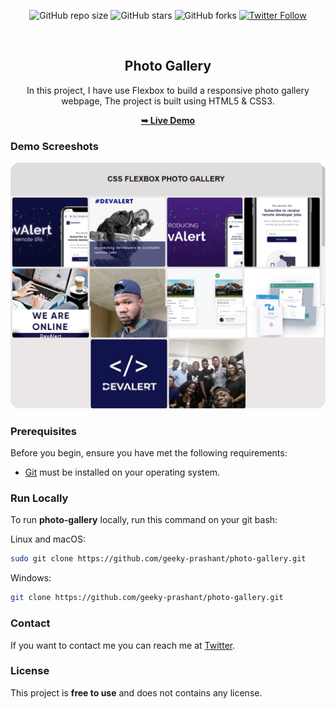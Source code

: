 <div align="center">
  
  ![GitHub repo size](https://img.shields.io/github/repo-size/geeky-prashant/photo-gallery)
  ![GitHub stars](https://img.shields.io/github/stars/geeky-prashant/photo-gallery?style=social)
  ![GitHub forks](https://img.shields.io/github/forks/geeky-prashant/photo-gallery?style=social)
  [![Twitter Follow](https://img.shields.io/twitter/follow/geekyprashant?style=social)](https://twitter.com/intent/follow?screen_name=geekyprashant)
 
  <br />

  <h2 align="center">Photo Gallery</h2>
In this project, I have use Flexbox to build a responsive photo gallery webpage, The project is built using HTML5 & CSS3.

  <a href="https://geeky-prashant.github.io/photo-gallery/"><strong>➥ Live Demo</strong></a>

</div>

### Demo Screeshots

![Photo Gallery Desktop Demo](./readme-images/Photo-Gallery.png "Desktop Demo")

### Prerequisites

Before you begin, ensure you have met the following requirements:

* [Git](https://git-scm.com/downloads "Download Git") must be installed on your operating system.

### Run Locally

To run **photo-gallery** locally, run this command on your git bash:

Linux and macOS:

```bash
sudo git clone https://github.com/geeky-prashant/photo-gallery.git
```

Windows:

```bash
git clone https://github.com/geeky-prashant/photo-gallery.git
```

### Contact

If you want to contact me you can reach me at [Twitter](https://www.twitter.com/geekyprashant).

### License

This project is **free to use** and does not contains any license.
